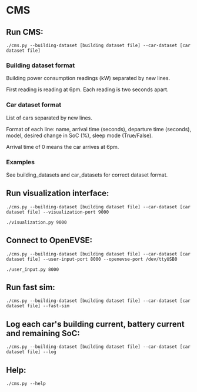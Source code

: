 # CMS
## Run CMS:

```./cms.py --building-dataset [building dataset file] --car-dataset [car dataset file]```

### Building dataset format

Building power consumption readings (kW) separated by new lines.

First reading is reading at 6pm. Each reading is two seconds apart. 

### Car dataset format

List of cars separated by new lines.

Format of each line: name, arrival time (seconds), departure time (seconds), model, desired change in SoC (%), sleep mode (True/False).

Arrival time of 0 means the car arrives at 6pm.

### Examples

See building_datasets and car_datasets for correct dataset format.

## Run visualization interface:

```./cms.py --building-dataset [building dataset file] --car-dataset [car dataset file] --visualization-port 9000```

```./visualization.py 9000```

## Connect to OpenEVSE:

```./cms.py --building-dataset [building dataset file] --car-dataset [car dataset file] --user-input-port 8000 --openevse-port /dev/ttyUSB0```

```./user_input.py 8000```

## Run fast sim:

```./cms.py --building-dataset [building dataset file] --car-dataset [car dataset file] --fast-sim```

## Log each car's building current, battery current and remaining SoC:

```./cms.py --building-dataset [building dataset file] --car-dataset [car dataset file] --log```

## Help:

```./cms.py --help```
